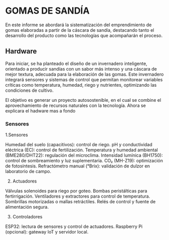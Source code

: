 # GOMAS DE SANDÍA

En este informe se abordará la sistematización del emprendimiento de gomas elaboradas a partir de la cáscara de sandía, destacando tanto el desarrollo del producto como las tecnologías que acompañarán el proceso.

## Hardware

Para iniciar, se ha planteado el diseño de un invernadero inteligente, orientado a producir sandías con un sabor más intenso y una cáscara de mejor textura, adecuada para la elaboración de las gomas. Este invernadero integrará sensores y sistemas de control que permitan monitorear variables críticas como temperatura, humedad, riego y nutrientes, optimizando las condiciones de cultivo.

El objetivo es generar un proyecto autosostenible, en el cual se combine el aprovechamiento de recursos naturales con la tecnología.
Ahora se explicara el hadware mas a fondo 

### Sensores 

1.Sensores

Humedad del suelo (capacitivos): control de riego.
pH y conductividad eléctrica (EC): control de fertilización.
Temperatura y humedad ambiental (BME280/DHT22): regulación del microclima.
Intensidad lumínica (BH1750): control de sombreamiento y luz suplementaria.
CO₂ (MH-Z19): optimización de fotosíntesis.
Refractómetro manual (°Brix): validación de dulzor en laboratorio de campo.

2. Actuadores

Válvulas solenoides para riego por goteo.
Bombas peristálticas para fertirrigación.
Ventiladores y extractores para control de temperatura.
Sombrillas motorizadas o mallas retráctiles.
Relés de control y fuente de alimentación segura.

3. Controladores

ESP32: lectura de sensores y control de actuadores.
Raspberry Pi (opcional): gateway IoT y servidor local.
